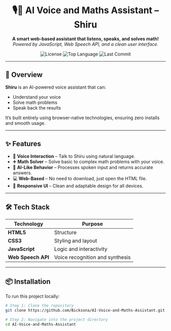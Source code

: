 <h1 align="center">🎙️🤖 AI Voice and Maths Assistant – Shiru</h1>

<p align="center">
  <strong>A smart web-based assistant that listens, speaks, and solves math!</strong><br />
  <em>Powered by JavaScript, Web Speech API, and a clean user interface.</em>
</p>

<p align="center">
  <img src="https://img.shields.io/github/license/Bicksona/AI-Voice-and-Maths-Assistant?style=flat-square" alt="License">
  <img src="https://img.shields.io/github/languages/top/Bicksona/AI-Voice-and-Maths-Assistant?style=flat-square" alt="Top Language">
  <img src="https://img.shields.io/github/last-commit/Bicksona/AI-Voice-and-Maths-Assistant?style=flat-square" alt="Last Commit">
</p>

---

## 📌 Overview

**Shiru** is an AI-powered voice assistant that can:
- Understand your voice
- Solve math problems
- Speak back the results

It’s built entirely using browser-native technologies, ensuring zero installs and smooth usage.

---

## ✨ Features

- 🎤 **Voice Interaction** – Talk to Shiru using natural language.
- ➕ **Math Solver** – Solve basic to complex math problems with your voice.
- 🧠 **AI-Like Behavior** – Processes spoken input and returns accurate answers.
- 💻 **Web-Based** – No need to download, just open the HTML file.
- 🎨 **Responsive UI** – Clean and adaptable design for all devices.

---

## 🛠 Tech Stack

| Technology | Purpose |
|------------|---------|
| **HTML5**  | Structure |
| **CSS3**   | Styling and layout |
| **JavaScript** | Logic and interactivity |
| **Web Speech API** | Voice recognition and synthesis |

---

## 📦 Installation

To run this project locally:

```bash
# Step 1: Clone the repository
git clone https://github.com/Bicksona/AI-Voice-and-Maths-Assistant.git

# Step 2: Navigate into the project directory
cd AI-Voice-and-Maths-Assistant
